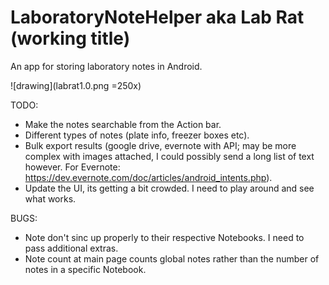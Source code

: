 # LaboratoryNoteHelper aka Lab Rat (working title)
An app for storing laboratory notes in Android.

![drawing](labrat1.0.png =250x)

TODO:
  - Make the notes searchable from the Action bar.
  - Different types of notes (plate info, freezer boxes etc).
  - Bulk export results (google drive, evernote with API; may be more complex with images attached, I could possibly send a long list of text however. For Evernote: https://dev.evernote.com/doc/articles/android_intents.php).
  - Update the UI, its getting a bit crowded. I need to play around and see what works. 

BUGS: 
  - Note don't sinc up properly to their respective Notebooks. I need to pass additional extras.
  - Note count at main page counts global notes rather than the number of notes in a specific Notebook.
